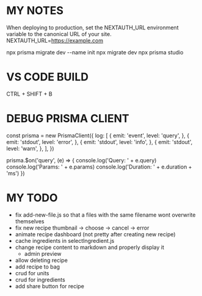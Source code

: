 # MY NOTES

When deploying to production, set the NEXTAUTH_URL environment variable to the canonical URL of your site.
NEXTAUTH_URL=https://example.com

npx prisma migrate dev --name init
npx migrate dev
npx prisma studio

# VS CODE BUILD

CTRL + SHIFT + B

# DEBUG PRISMA CLIENT

  const prisma = new PrismaClient({
    log: [
      {
        emit: 'event',
        level: 'query',
      },
      {
        emit: 'stdout',
        level: 'error',
      },
      {
        emit: 'stdout',
        level: 'info',
      },
      {
        emit: 'stdout',
        level: 'warn',
      },
    ],
  })

  prisma.$on('query', (e) => {
    console.log('Query: ' + e.query)
    console.log('Params: ' + e.params)
    console.log('Duration: ' + e.duration + 'ms')
  })

# MY TODO

 - fix add-new-file.js so that a files with the same filename wont overwrite themselves
 - fix new recipe thumbnail -> choose -> cancel -> error
 - animate recipe dashboard (not pretty after creating new recipe)
 - cache ingredients in selectIngredient.js
 - change recipe content to markdown and properly display it
   - admin preview
 - allow deleting recipe
 - add recipe to bag
 - crud for units
 - crud for ingredients
 - add share button for recipe
